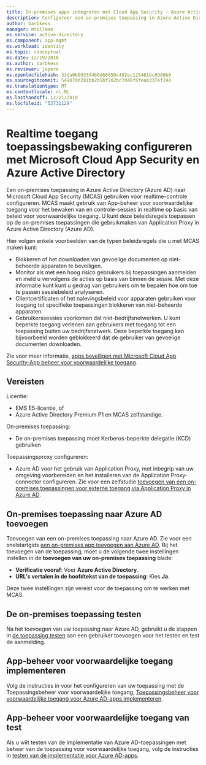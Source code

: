 ```yaml
---
title: On-premises apps integreren met Cloud App Security - Azure Active Directory | Microsoft Docs
description: Configureer een on-premises toepassing in Azure Active Directory om te werken met Microsoft Cloud App Security (MCAS). De MCAS voorwaardelijke toegang tot App-beheer gebruiken voor het bewaken van en controle-sessies in realtime op basis van beleid voor voorwaardelijke toegang. U kunt deze beleidsregels toepassen op de on-premises toepassingen die gebruikmaken van Application Proxy in Azure Active Directory (Azure AD).
author: barbkess
manager: mtillman
ms.service: active-directory
ms.component: app-mgmt
ms.workload: identity
ms.topic: conceptual
ms.date: 12/19/2018
ms.author: barbkess
ms.reviewer: japere
ms.openlocfilehash: 33da0b09339460d66650c492ec125461bc0980b0
ms.sourcegitcommit: 549070d281bb2b5bf282bc7d46f6feab337ef248
ms.translationtype: MT
ms.contentlocale: nl-NL
ms.lasthandoff: 12/21/2018
ms.locfileid: "53731129"
---
```

# <a name="configure-real-time-application-access-monitoring-with-microsoft-cloud-app-security-and-azure-active-directory"></a>Realtime toegang toepassingsbewaking configureren met Microsoft Cloud App Security en Azure Active Directory
Een on-premises toepassing in Azure Active Directory (Azure AD) naar Microsoft Cloud App Security (MCAS) gebruiken voor realtime-controle configureren. MCAS maakt gebruik van App-beheer voor voorwaardelijke toegang voor het bewaken van en controle-sessies in realtime op basis van beleid voor voorwaardelijke toegang. U kunt deze beleidsregels toepassen op de on-premises toepassingen die gebruikmaken van Application Proxy in Azure Active Directory (Azure AD).

Hier volgen enkele voorbeelden van de typen beleidsregels die u met MCAS maken kunt:

- Blokkeren of het downloaden van gevoelige documenten op niet-beheerde apparaten te beveiligen.
- Monitor als met een hoog risico gebruikers bij toepassingen aanmelden en meld u vervolgens de acties op basis van binnen de sessie. Met deze informatie kunt kunt u gedrag van gebruikers om te bepalen hoe om toe te passen sessiebeleid analyseren.
- Clientcertificaten of het nalevingsbeleid voor apparaten gebruiken voor toegang tot specifieke toepassingen blokkeren van niet-beheerde apparaten.
- Gebruikerssessies voorkomen dat niet-bedrijfsnetwerken. U kunt beperkte toegang verlenen aan gebruikers met toegang tot een toepassing buiten uw bedrijfsnetwerk. Deze beperkte toegang kan bijvoorbeeld worden geblokkeerd dat de gebruiker van gevoelige documenten downloaden.

Zie voor meer informatie, [apps beveiligen met Microsoft Cloud App Security-App beheer voor voorwaardelijke toegang](/cloud-app-security/proxy-intro-aad.md).

## <a name="requirements"></a>Vereisten

Licentie:

- EMS E5-licentie, of 
- Azure Active Directory Premium P1 en MCAS zelfstandige.

On-premises toepassing:

- De on-premises toepassing moet Kerberos-beperkte delegatie (KCD) gebruiken

Toepassingsproxy configureren:

- Azure AD voor het gebruik van Application Proxy, met inbegrip van uw omgeving voorbereiden en het installeren van de Application Proxy-connector configureren. Zie voor een zelfstudie [toevoegen van een on-premises toepassingen voor externe toegang via Application Proxy in Azure AD](application-proxy-add-on-premises-application.md). 

## <a name="add-on-premises-application-to-azure-ad"></a>On-premises toepassing naar Azure AD toevoegen

Toevoegen van een on-premises toepassing naar Azure AD. Zie voor een snelstartgids [een on-premises app toevoegen aan Azure AD](application-proxy-add-on-premises-application.md#add-an-on-premises-app-to-azure-ad). Bij het toevoegen van de toepassing, moet u de volgende twee instellingen instellen in de **toevoegen van uw on-premises toepassing** blade:

- **Verificatie vooraf**: Voer **Azure Active Directory**.
- **URL's vertalen in de hoofdtekst van de toepassing**: Kies **Ja**.

Deze twee instellingen zijn vereist voor de toepassing om te werken met MCAS.

## <a name="test-the-on-premises-application"></a>De on-premises toepassing testen

Na het toevoegen van uw toepassing naar Azure AD, gebruikt u de stappen in [de toepassing testen](application-proxy-add-on-premises-application.md#test-the-application) aan een gebruiker toevoegen voor het testen en test de aanmelding. 

## <a name="deploy-conditional-access-app-control"></a>App-beheer voor voorwaardelijke toegang implementeren

Volg de instructies in voor het configureren van uw toepassing met de Toepassingsbeheer voor voorwaardelijke toegang, [Toepassingsbeheer voor voorwaardelijke toegang voor Azure AD-apps implementeren](/cloud-app-security/proxy-deployment-aad).


## <a name="test-conditional-access-app-control"></a>App-beheer voor voorwaardelijke toegang van test

Als u wilt testen van de implementatie van Azure AD-toepassingen met beheer van de toepassing voor voorwaardelijke toegang, volg de instructies in [testen van de implementatie voor Azure AD-apps](/cloud-app-security/proxy-deployment-aad#test-the-deployment).





